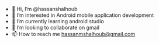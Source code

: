 - 👋 Hi, I’m @hassanshalhoub
- 👀 I’m interested in Android mobile application development
- 🌱 I’m currently learning android studio
- 💞️ I’m looking to collaborate on gmail
- 📫 How to reach me hassanmshalhoub@gmail.com

<!---
hassanshalhoub/hassanshalhoub is a ✨ special ✨ repository because its `README.md` (this file) appears on your GitHub profile.
You can click the Preview link to take a look at your changes.
--->
